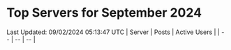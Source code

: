 # Top Servers for September 2024
Last Updated: 09/02/2024 05:13:47 UTC
| Server | Posts | Active Users |
| -- | -- | -- |
